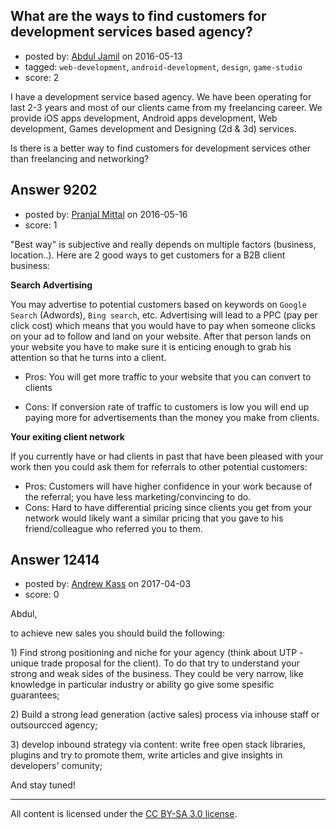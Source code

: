 ## What are the ways to find customers for development services based agency?

- posted by: [Abdul Jamil](https://stackexchange.com/users/3418770/abdul-jamil) on 2016-05-13
- tagged: `web-development`, `android-development`, `design`, `game-studio`
- score: 2

<p>I have a development service based agency. We have been operating for last 2-3 years and most of our clients came from my freelancing career. We provide iOS apps development, Android apps development, Web development, Games development and Designing (2d &amp; 3d) services.</p>

<p>Is there is a better way to find customers for development services other than freelancing and networking?</p>



## Answer 9202

- posted by: [Pranjal Mittal](https://stackexchange.com/users/2037179/pranjal-mittal) on 2016-05-16
- score: 1

<p>"Best way" is subjective and really depends on multiple factors (business, location..). Here are 2 good ways to get customers for a B2B client business:</p>

<p><strong>Search Advertising</strong></p>

<p>You may advertise to potential customers based on keywords on <code>Google Search</code> (Adwords), <code>Bing search</code>, etc. Advertising will lead to a PPC (pay per click cost) which means that you would have to pay when someone clicks on your ad to follow and land on your website. After that person lands on your website you have to make sure it is enticing enough to grab his attention so that he turns into a client.</p>

<ul>
<li><p>Pros: You will get more traffic to your website that you can convert to clients</p></li>
<li><p>Cons: If conversion rate of traffic to customers is low you will end up paying more for advertisements than the money you make from clients.</p></li>
</ul>

<p><strong>Your exiting client network</strong></p>

<p>If you currently have or had clients in past that have been pleased with your work then you could ask them for referrals to other potential customers:</p>

<ul>
<li>Pros: Customers will have higher confidence in your work because of the referral; you have less marketing/convincing to do.</li>
<li>Cons: Hard to have differential pricing since clients you get from your network would likely want a similar pricing that you gave to his friend/colleague who referred you to them.</li>
</ul>



## Answer 12414

- posted by: [Andrew Kass](https://stackexchange.com/users/10591553/andrew-kass) on 2017-04-03
- score: 0

<p>Abdul,</p>

<p>to achieve new sales you should build the following:</p>

<p>1) Find strong positioning and niche for your agency (think about UTP - unique trade proposal for the client). To do that try to understand your strong and weak sides of the business. They could be very narrow, like knowledge in particular industry or ability go give some spesific guarantees;</p>

<p>2) Build a strong lead generation (active sales) process via inhouse staff or outsourcced agency;</p>

<p>3) develop inbound strategy via content: write free open stack libraries, plugins and try to promote them, write articles and give insights in developers' comunity;</p>

<p>And stay tuned!</p>




---

All content is licensed under the [CC BY-SA 3.0 license](https://creativecommons.org/licenses/by-sa/3.0/).
